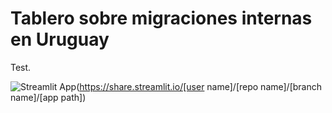 # Tablero sobre migraciones internas en Uruguay

Test.

![Streamlit App](https://static.streamlit.io/badges/streamlit_badge_black_white.svg)(https://share.streamlit.io/[user name]/[repo name]/[branch name]/[app path])
